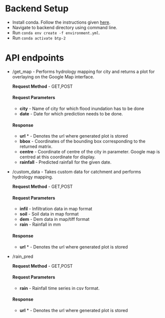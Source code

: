 # Backend Setup
* Install conda. Follow the instructions given [here](https://docs.anaconda.com/anaconda/install/linux/).
* Navigate to backend directory using command line.
* Run ```conda env create -f environment.yml```.
* Run ```conda activate btp-2```

# API endpoints
* /get_map - Performs hydrology mapping for city and returns a plot for overlaying on the Google Map interface.

  **Request Method** - GET,POST

  #### Request Parameters
  * **city** - Name of city for which flood inundation has to be done
  * **date** - Date for which prediction needs to be done.

  #### Response
  * **url** * - Denotes the url where generated plot is stored
  * **bbox** - Coordinates of the bounding box corresponding to the returned matrix.
  * **centre** - Coordinate of centre of the city in parameter. Google map is centred at this coordinate for display.
  * **rainfall** - Predicted rainfall for the given date.
* /custom_data - Takes custom data for catchment and performs hydrology mapping.

  **Request Method** - GET,POST

  #### Request Parameters
  * **infil** - Infiltration data in map format
  * **soil** - Soil data in map format
  * **dem** - Dem data in map/tiff format
  * **rain** - Rainfall in mm

  #### Response
  * **url** * - Denotes the url where generated plot is stored
* /rain_pred

  **Request Method** - GET,POST

  #### Request Parameters
  * **rain** - Rainfall time series in csv format.

  #### Response
  * **url** * - Denotes the url where generated plot is stored



